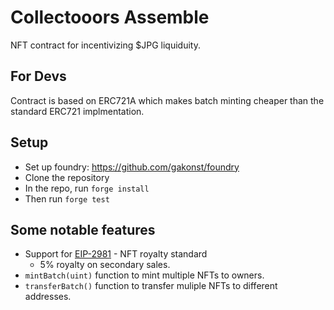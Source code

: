 # Collectooors Assemble

NFT contract for incentivizing $JPG liquiduity.

## For Devs
Contract is based on ERC721A which makes batch minting cheaper than the standard ERC721 implmentation.

## Setup
- Set up foundry: https://github.com/gakonst/foundry
- Clone the repository
- In the repo, run `forge install`
- Then run `forge test`

## Some notable features
- Support for [EIP-2981](https://eips.ethereum.org/EIPS/eip-2981) - NFT royalty standard
    - 5% royalty on secondary sales.
- `mintBatch(uint)` function to mint multiple NFTs to owners.
- `transferBatch()` function to transfer muliple NFTs to different addresses.